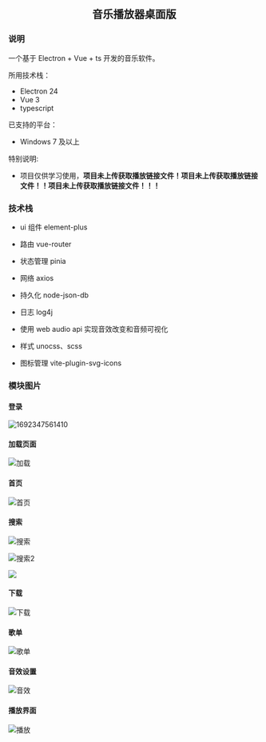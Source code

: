 <h2 align="center">音乐播放器桌面版</h2>

### 说明

一个基于 Electron + Vue + ts 开发的音乐软件。

所用技术栈：

- Electron 24
- Vue 3
- typescript

已支持的平台：

- Windows 7 及以上

特别说明:

- 项目仅供学习使用，**项目未上传获取播放链接文件！项目未上传获取播放链接文件！！项目未上传获取播放链接文件！！！**

### 技术栈

- ui 组件 element-plus
- 路由 vue-router
- 状态管理 pinia
- 网络 axios

- 持久化 node-json-db
- 日志 log4j
- 使用 web audio api 实现音效改变和音频可视化
- 样式 unocss、scss
- 图标管理 vite-plugin-svg-icons

### 模块图片

#### 登录

![1692347561410](https://huijiu-bucket.oss-cn-hangzhou.aliyuncs.com/huijiu4.1/picture/2023-08-18/9a2b11dbb1ee481b973aa72f974db9fb.png)

#### 加载页面

![加载](https://huijiu-bucket.oss-cn-hangzhou.aliyuncs.com/huijiu4.1/picture/2023-08-18/655fdb39ee7748538aad6ec95ff00296.png)

#### 首页

![首页](https://huijiu-bucket.oss-cn-hangzhou.aliyuncs.com/huijiu4.1/picture/2023-08-18/755cae99d32349ab82443cdab0c201a3.png)

#### 搜索

![搜索](https://huijiu-bucket.oss-cn-hangzhou.aliyuncs.com/huijiu4.1/picture/2023-08-18/4210ee6cb29d4684aa306a30ec20dec2.png)

![搜索2](https://huijiu-bucket.oss-cn-hangzhou.aliyuncs.com/huijiu4.1/picture/2023-08-18/fddca2ed948d45d5a6d0eaf90a57d89e.png)

![](https://huijiu-bucket.oss-cn-hangzhou.aliyuncs.com/huijiu4.1/picture/2023-08-18/921ec77f441f4c6d977d84c64888395b.png)

#### 下载

![下载](https://huijiu-bucket.oss-cn-hangzhou.aliyuncs.com/huijiu4.1/picture/2023-08-18/65c503c742454ab4b71a2ee21b4c9b69.png)

#### 歌单

![歌单](https://huijiu-bucket.oss-cn-hangzhou.aliyuncs.com/huijiu4.1/picture/2023-08-18/e90dd25d5af843dfbba34081dd1776b8.png)

#### 音效设置

![音效](https://huijiu-bucket.oss-cn-hangzhou.aliyuncs.com/huijiu4.1/picture/2023-08-18/d66e1ddc70ab4fd982ae1232fc89e791.png)

#### 播放界面

![播放](https://huijiu-bucket.oss-cn-hangzhou.aliyuncs.com/huijiu4.1/picture/2023-08-18/af633e19d2854cf3ae78c1cb35f68069.png)
